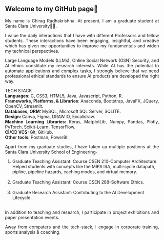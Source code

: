 ## Welcome to my GitHub page👋

<p align="justify">My name is Chirag Radhakrishna. At present, I am a graduate student at Santa Clara University👨‍💻.</p>

<p align="justify">I value the daily interactions that I have with different Professors and fellow students. These interactions have been engaging, insightful, and creative which has given me opportunities to improve my fundamentals and widen my technical perspectives.</p>

<p align="justify">Large Language Models (LLMs), Online Social Network (OSN) Security, and AI ethics constitute my research interests. While AI has the potential to automate applications and complex tasks, I strongly believe that we need professional ethical standards to ensure AI products are developed the right way.</p>

<p align="justify">TECH STACK<br/>
<b>Languages: </b>C, CSS3, HTML5, Java, Javascript, Python, R. <br/>
<b>Frameworks, Platforms, & Libraries: </b>Anaconda, Bootstrap, JavaFX, JQuery, OpenCV, Streamlit. <br/>
<b>Databases, ORM: </b>MySQL, Microsoft SQL Server, SQLITE. <br/>
<b>Design: </b>Canva, Figma, DRAW.IO, Excalidraw. <br/>
<b>Machine Learning Libraries: </b>Keras, MatplotLib, Numpy, Pandas, Plotly, PyTorch, Scikit-Learn, TensorFlow. <br/>
<b>CI/CD VCS: </b>Git, GitHub. <br/>
<b>Other tools: </b>Postman, PowerBI.</p>

<p align="justify"> Apart from my graduate studies, I have taken up multiple positions at the Santa Clara University School of Engineering- <br/>
  <ol type="1">
    <li>Graduate Teaching Assistant: Course CSEN 210-Computer Architecture. Helped students with concepts like the MIPS ISA, multi-cycle datapath, pipline, pipeline hazards, caching modes, and virtual memory.</li><br/>
    <li>Graduate Teaching Assistant: Course CSEN 288-Software Ethics.</li><br/>
    <li>Graduate Research Assistant: Contributing to the AI Development Lifecycle.</li><br/>
  </ol>
</p>

<p align="justify">In addition to teaching and research, I participate in project exhibitions and paper presentation events.</p>

<p align="justify">Away from computers and the tech-stack, I engage in corporate training, sports analysis & coaching.</p>

